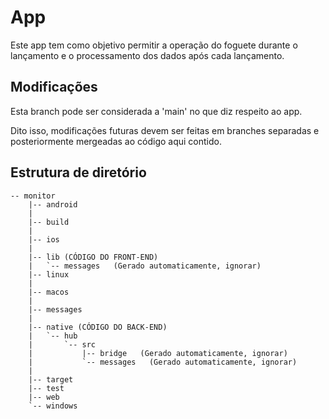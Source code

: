  # App

 Este app tem como objetivo permitir a operação do foguete durante o lançamento e o processamento dos dados após cada lançamento.

 ## Modificações

 Esta branch pode ser considerada a 'main' no que diz respeito ao app. 

Dito isso, modificações futuras devem ser feitas em branches separadas e posteriormente mergeadas ao código aqui contido.

 ## Estrutura de diretório
    -- monitor
        |-- android
        |   
        |-- build
        |   
        |-- ios
        |
        |-- lib (CÓDIGO DO FRONT-END)
        |   `-- messages   (Gerado automaticamente, ignorar)
        |-- linux
        |
        |-- macos
        |
        |-- messages
        |
        |-- native (CÓDIGO DO BACK-END)
        |   `-- hub
        |       `-- src
        |           |-- bridge   (Gerado automaticamente, ignorar)
        |           `-- messages   (Gerado automaticamente, ignorar)
        |   
        |-- target
        |-- test
        |-- web
        `-- windows

